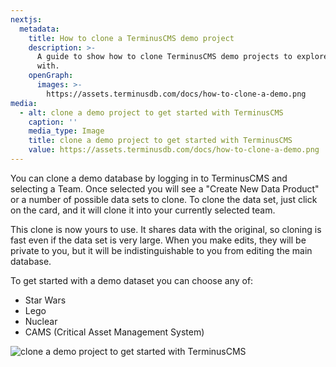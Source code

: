 ```yaml
---
nextjs:
  metadata:
    title: How to clone a TerminusCMS demo project
    description: >-
      A guide to show how to clone TerminusCMS demo projects to explore and play
      with.
    openGraph:
      images: >-
        https://assets.terminusdb.com/docs/how-to-clone-a-demo.png
media:
  - alt: clone a demo project to get started with TerminusCMS
    caption: ''
    media_type: Image
    title: clone a demo project to get started with TerminusCMS
    value: https://assets.terminusdb.com/docs/how-to-clone-a-demo.png
---
```


You can clone a demo database by logging in to TerminusCMS and selecting a Team. Once selected you will see a "Create New Data Product" or a number of possible data sets to clone. To clone the data set, just click on the card, and it will clone it into your currently selected team.

This clone is now yours to use. It shares data with the original, so cloning is fast even if the data set is very large. When you make edits, they will be private to you, but it will be indistinguishable to you from editing the main database.

To get started with a demo dataset you can choose any of:

*   Star Wars
*   Lego
*   Nuclear
*   CAMS (Critical Asset Management System)

![clone a demo project to get started with TerminusCMS](https://assets.terminusdb.com/docs/how-to-clone-a-demo.png)